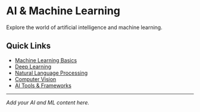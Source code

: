 # AI & Machine Learning

Explore the world of artificial intelligence and machine learning.

## Quick Links

- [Machine Learning Basics](./ml-basics)
- [Deep Learning](./deep-learning)
- [Natural Language Processing](./nlp)
- [Computer Vision](./computer-vision)
- [AI Tools & Frameworks](./tools)

---

*Add your AI and ML content here.*
